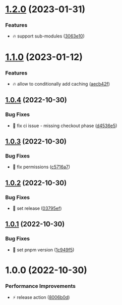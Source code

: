 # [1.2.0](https://github.com/Exlint/node-environment/compare/v1.1.0...v1.2.0) (2023-01-31)


### Features

* 🔥 support sub-modules ([3063e10](https://github.com/Exlint/node-environment/commit/3063e10c9702c8a54750222481da5dc684a430a5))

# [1.1.0](https://github.com/Exlint/node-environment/compare/v1.0.4...v1.1.0) (2023-01-12)


### Features

* 🔥 allow to conditionally add caching ([aecb42f](https://github.com/Exlint/node-environment/commit/aecb42ff4b27c1cffab247dcce39ef1d4cb62a7c))

## [1.0.4](https://github.com/Exlint/node-environment/compare/v1.0.3...v1.0.4) (2022-10-30)


### Bug Fixes

* 🐞 fix ci issue - missing checkout phase ([d4536e5](https://github.com/Exlint/node-environment/commit/d4536e510d5769b8195b14eb2a2c23cda8fb8ca3))

## [1.0.3](https://github.com/Exlint/node-environment/compare/v1.0.2...v1.0.3) (2022-10-30)


### Bug Fixes

* 🐞 fix permissions ([c5716a7](https://github.com/Exlint/node-environment/commit/c5716a7faff7fc156bc509e91e6353859a9e1953))

## [1.0.2](https://github.com/Exlint/node-environment/compare/v1.0.1...v1.0.2) (2022-10-30)


### Bug Fixes

* 🐞 set release ([03795ef](https://github.com/Exlint/node-environment/commit/03795efd6303db029645026f4e5a7dac66b8b6c9))

## [1.0.1](https://github.com/Exlint/node-environment/compare/v1.0.0...v1.0.1) (2022-10-30)


### Bug Fixes

* 🐞 set pnpm version ([1c949f5](https://github.com/Exlint/node-environment/commit/1c949f575ba32b551a50672075f95e9ed84a103c))

# 1.0.0 (2022-10-30)


### Performance Improvements

* ⚡ release action ([8006b0d](https://github.com/Exlint/node-environment/commit/8006b0d1add86e029a5c58297527be3da9fdc59b))
